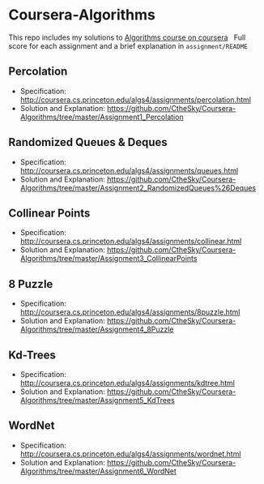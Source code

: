# Coursera-Algorithms
This repo includes my solutions to [Algorithms course on coursera](https://www.coursera.org/learn/introduction-to-algorithms)  
Full score for each assignment and a brief explanation in `assignment/README`


## Percolation 
  - Specification: http://coursera.cs.princeton.edu/algs4/assignments/percolation.html
  - Solution and Explanation: https://github.com/CtheSky/Coursera-Algorithms/tree/master/Assignment1_Percolation
  
## Randomized Queues & Deques
  - Specification: http://coursera.cs.princeton.edu/algs4/assignments/queues.html
  - Solution and Explanation: https://github.com/CtheSky/Coursera-Algorithms/tree/master/Assignment2_RandomizedQueues%26Deques
  
## Collinear Points
  - Specification: http://coursera.cs.princeton.edu/algs4/assignments/collinear.html
  - Solution and Explanation: https://github.com/CtheSky/Coursera-Algorithms/tree/master/Assignment3_CollinearPoints

## 8 Puzzle
  - Specification: http://coursera.cs.princeton.edu/algs4/assignments/8puzzle.html
  - Solution and Explanation: https://github.com/CtheSky/Coursera-Algorithms/tree/master/Assignment4_8Puzzle

## Kd-Trees
  - Specification: http://coursera.cs.princeton.edu/algs4/assignments/kdtree.html
  - Solution and Explanation: https://github.com/CtheSky/Coursera-Algorithms/tree/master/Assignment5_KdTrees

## WordNet
  - Specification: http://coursera.cs.princeton.edu/algs4/assignments/wordnet.html
  - Solution and Explanation: https://github.com/CtheSky/Coursera-Algorithms/tree/master/Assignment6_WordNet
